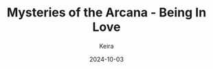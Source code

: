 ---
title: 'Mysteries of the Arcana - Being In Love'
alt: 'Mysteries of the Arcana'
date: '2024-10-03'
author: 'Keira'
artist: 'Keira'
---